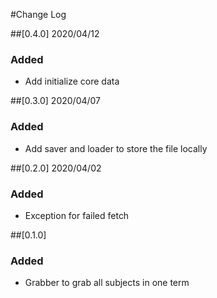 #Change Log

##[0.4.0] 2020/04/12
### Added
- Add initialize core data

##[0.3.0] 2020/04/07
### Added
- Add saver and loader to store the file locally

##[0.2.0] 2020/04/02
### Added
- Exception for failed fetch

##[0.1.0]
### Added
 - Grabber to grab all subjects in one term
